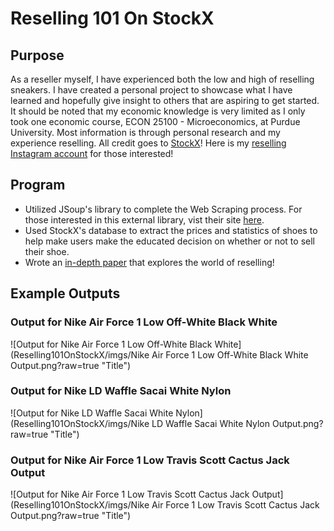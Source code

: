 # Reselling 101 On StockX
## Purpose
As a reseller myself, I have experienced both the low and high of reselling sneakers. I have created a personal project to showcase what I have 
learned and hopefully give insight to others that are aspiring to get started. It should be noted that my economic knowledge is very limited as 
I only took one economic course, ECON 25100 - Microeconomics, at Purdue University. Most information is through personal research and my experience reselling. 
All credit goes to [StockX](https://stockx.com/)! Here is my [reselling Instagram account](https://www.instagram.com/unsaturatedgoods/) for those interested!
## Program
* Utilized JSoup's library to complete the Web Scraping process. For those interested in this external library, vist their site [here](https://jsoup.org/).
* Used StockX's database to extract the prices and statistics of shoes to help make users make the educated decision on whether or not to sell their shoe.
* Wrote an <a href="/pdfs/Reselling 101 on StockX.pdf">in-depth paper</a> that explores the world of reselling!
## Example Outputs
### Output for Nike Air Force 1 Low Off-White Black White
![Output for Nike Air Force 1 Low Off-White Black White](Reselling101OnStockX/imgs/Nike Air Force 1 Low Off-White Black White Output.png?raw=true "Title")
### Output for Nike LD Waffle Sacai White Nylon
![Output for Nike LD Waffle Sacai White Nylon](Reselling101OnStockX/imgs/Nike LD Waffle Sacai White Nylon Output.png?raw=true "Title")
### Output for Nike Air Force 1 Low Travis Scott Cactus Jack Output
![Output for Nike Air Force 1 Low Travis Scott Cactus Jack Output](Reselling101OnStockX/imgs/Nike Air Force 1 Low Travis Scott Cactus Jack Output.png?raw=true "Title")
